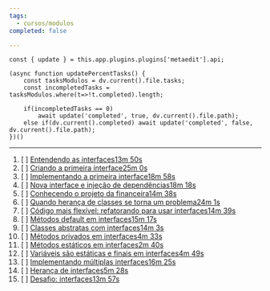 ```yaml
---
tags:
  - cursos/modulos
completed: false

---
```


```dataviewjs
const { update } = this.app.plugins.plugins['metaedit'].api;

(async function updatePercentTasks() {
	const tasksModulos = dv.current().file.tasks;
	const incompletedTasks = tasksModulos.where(t=>!t.completed).length;
	
	if(incompletedTasks == 0)
		await update('completed', true, dv.current().file.path);
	else if(dv.current().completed) await update('completed', false, dv.current().file.path);
})()
```
---
1. [ ] [Entendendo as interfaces13m 50s](https://app.algaworks.com/aulas/4544/entendendo-as-interfaces)
2. [ ] [Criando a primeira interface25m 0s](https://app.algaworks.com/aulas/4545/criando-a-primeira-interface)
3. [ ] [Implementando a primeira interface18m 58s](https://app.algaworks.com/aulas/4546/implementando-a-primeira-interface)
4. [ ] [Nova interface e injeção de dependências18m 18s](https://app.algaworks.com/aulas/4547/nova-interface-e-injecao-de-dependencias)
5. [ ] [Conhecendo o projeto da financeira14m 38s](https://app.algaworks.com/aulas/4548/conhecendo-o-projeto-da-financeira)
6. [ ] [Quando herança de classes se torna um problema24m 1s](https://app.algaworks.com/aulas/4549/quando-heranca-de-classes-se-torna-um-problema)
7. [ ] [Código mais flexível: refatorando para usar interfaces14m 39s](https://app.algaworks.com/aulas/4550/codigo-mais-flexivel-refatorando-para-usar-interfaces)
8. [ ] [Métodos default em interfaces15m 17s](https://app.algaworks.com/aulas/4551/metodos-default-em-interfaces)
9. [ ] [Classes abstratas com interfaces14m 3s](https://app.algaworks.com/aulas/4552/classes-abstratas-com-interfaces)
10. [ ] [Métodos privados em interfaces4m 33s](https://app.algaworks.com/aulas/4553/metodos-privados-em-interfaces)
11. [ ] [Métodos estáticos em interfaces2m 40s](https://app.algaworks.com/aulas/4554/metodos-estaticos-em-interfaces)
12. [ ] [Variáveis são estáticas e finais em interfaces4m 49s](https://app.algaworks.com/aulas/4555/variaveis-sao-estaticas-e-finais-em-interfaces)
13. [ ] [Implementando múltiplas interfaces16m 25s](https://app.algaworks.com/aulas/4556/implementando-multiplas-interfaces)
14. [ ] [Herança de interfaces5m 28s](https://app.algaworks.com/aulas/4557/heranca-de-interfaces)
15. [ ] [Desafio: interfaces13m 57s](https://app.algaworks.com/aulas/4558/desafio-interfaces)